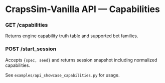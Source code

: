 # CrapsSim-Vanilla API — Capabilities

### GET /capabilities
Returns engine capability truth table and supported bet families.

### POST /start_session
Accepts `{spec, seed}` and returns session snapshot including normalized capabilities.

See `examples/api_showcase_capabilities.py` for usage.
